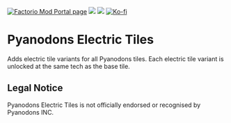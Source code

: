 [![Factorio Mod Portal page](https://img.shields.io/badge/dynamic/json?color=orange&label=Factorio&query=downloads_count&suffix=%20downloads&url=https%3A%2F%2Fmods.factorio.com%2Fapi%2Fmods%2Fpyelectrictiles&style=for-the-badge)](https://mods.factorio.com/mod/pyelectrictiles) [![](https://img.shields.io/github/issues/QuingKhaos/pyelectrictiles/bug?label=Bug%20Reports&style=for-the-badge)](https://github.com/QuingKhaos/pyelectrictiles/issues?q=is%3Aissue%20state%3Aopen%20label%3Abug) [![](https://img.shields.io/github/issues-pr/QuingKhaos/pyelectrictiles?label=Pull%20Requests&style=for-the-badge)](https://github.com/QuingKhaos/pyelectrictiles/pulls) [![Ko-fi](https://img.shields.io/badge/Ko--fi-support%20me-ff5e5b?logo=kofi&logoColor=white&style=for-the-badge)](https://ko-fi.com/quingkhaos)

# Pyanodons Electric Tiles

Adds electric tile variants for all Pyanodons tiles. Each electric tile variant is unlocked at the same tech as the base tile.

## Legal Notice

Pyanodons Electric Tiles is not officially endorsed or recognised by Pyanodons INC.
